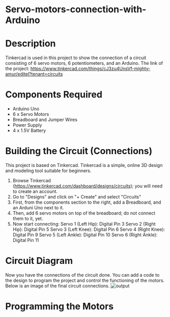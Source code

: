 # Servo-motors-connection-with-Arduino
# Description 
Tinkercad is used in this project to show the connection of a circuit consisting of 6 servo motors, 6 potentiometers, and an Arduino. 
The link of the project: https://www.tinkercad.com/things/cJ3zu4UnsVf-mighty-amur/editel?tenant=circuits 
# Components Required 
- Arduino Uno
- 6 x Servo Motors
- Breadboard and Jumper Wires
- Power Supply
- 4 x 1.5V Battery 
# Building the Circuit (Connections)
This project is based on Tinkercad. Tinkercad is a simple, online 3D design and modeling tool suitable for beginners. 
1. Browse Tinkercad (https://www.tinkercad.com/dashboard/designs/circuits); you will need to create an account.
2. Go to "Designs" and click on "+ Create" and select "Circuits"
3. First, from the components section to the right, add a Breadboard, and an Arduni Uno next to it.
4. Then, add 6 servo motors on top of the breadboard; do not connect them to it, yet.
6. Now start connecting: Servo 1 (Left Hip): Digital Pin 3
Servo 2 (Right Hip): Digital Pin 5
Servo 3 (Left Knee): Digital Pin 6
Servo 4 (Right Knee): Digital Pin 9
Servo 5 (Left Ankle): Digital Pin 10
Servo 6 (Right Ankle): Digital Pin 11


# Circuit Diagram 
Now you have the connections of the circuit done. You can add a code to the design to program the project and control the functioning of the motors.
Below is an image of the final circuit connections. ![output]()

# Programming the Motors 
